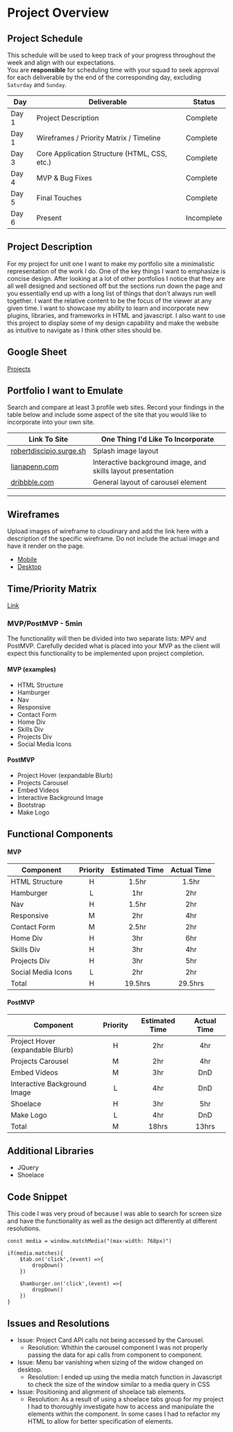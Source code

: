 # Project Overview

## Project Schedule

This schedule will be used to keep track of your progress throughout the week and align with our expectations.  
You are **responsible** for scheduling time with your squad to seek approval for each deliverable by the end of the corresponding day, excluding `Saturday` and `Sunday`.

|  Day | Deliverable | Status
|---|---| ---|
|Day 1| Project Description | Complete
|Day 1| Wireframes / Priority Matrix / Timeline | Complete
|Day 3| Core Application Structure (HTML, CSS, etc.) | Complete
|Day 4| MVP & Bug Fixes | Complete
|Day 5| Final Touches | Complete
|Day 6| Present | Incomplete

## Project Description

For my project for unit one I want to make my portfolio site a minimalistic representation of the work I do. One of the key things I want to emphasize is concise design. After looking at a lot of  other portfolios I notice that they are all well designed and sectioned off but the sections run down the page and you essentially end up with a long list of things that don't always run well together. I want the relative content to be the focus of the viewer at any given time. I want to showcase my ability to learn and incorporate new plugins, libraries, and frameworks in HTML and javascript. I also want to use this project to display some of my design capability and make the website as intuitive to navigate as I think other sites should be.

## Google Sheet


[Projects](https://docs.google.com/spreadsheets/d/1DkknLv1ELt5dx7KR4AbO1W1O-aIsQrI53AaXJ9KUTXI/edit#gid=0) 

## Portfolio I want to Emulate

Search and compare at least 3 profile web sites.  Record your findings in the table below and include some aspect of the site that you would like to incorporate into your own site.

Link To Site  | One Thing I'd Like To Incorporate | 
| ------------- | ------------- |
| [robertdiscipio.surge.sh](http://robertdiscipio.surge.sh/) | Splash image layout
|[lianapenn.com](https://www.lianapenn.com/) | Interactive background image, and skills layout presentation |
| [dribbble.com](https://dribbble.com/shots/5048198/attachments/5048198-Web-slider-interaction?mode=media) |  General layout of carousel element
---
## Wireframes

Upload images of wireframe to cloudinary and add the link here with a description of the specific wireframe. Do not include the actual image and have it render on the page. 

- [Mobile](https://imgur.com/a/swFvx3S)
- [Desktop](https://imgur.com/a/bk62V0M)


## Time/Priority Matrix

[Link](https://imgur.com/t1s9O2z)


### MVP/PostMVP - 5min

The functionality will then be divided into two separate lists: MPV and PostMVP.  Carefully decided what is placed into your MVP as the client will expect this functionality to be implemented upon project completion.  

#### MVP (examples)

- HTML Structure
- Hamburger 
- Nav
- Responsive
- Contact Form
- Home Div
- Skills Div
- Projects Div
- Social Media Icons

#### PostMVP 

- Project Hover (expandable Blurb)
- Projects Carousel
- Embed Videos
- Interactive Background Image
- Bootstrap
- Make Logo

## Functional Components



#### MVP

| Component | Priority | Estimated Time | Actual Time |
| --- | :---: |  :---: | :---: |
| HTML Structure | H | 1.5hr | 1.5hr | 
| Hamburger | L | 1hr | 2hr |
| Nav | H | 1.5hr | 2hr |
| Responsive | M | 2hr | 4hr |  
| Contact Form | M | 2.5hr|  2hr | 
| Home Div| H | 3hr | 6hr|
| Skills Div | H | 3hr |  4hr | 
| Projects Div | H | 3hr | 5hr |
| Social Media Icons | L | 2hr |  2hr |
| Total | H | 19.5hrs| 29.5hrs |

#### PostMVP

| Component | Priority | Estimated Time | Actual Time |
| --- | :---: |  :---: | :---: | 
| Project Hover (expandable Blurb) | H | 2hr | 4hr |
| Projects Carousel | M | 2hr | 4hr |
| Embed Videos | M | 3hr | DnD |
| Interactive Background Image | L | 4hr | DnD |
| Shoelace | H | 3hr | 5hr |
| Make Logo | L | 4hr | DnD |
| Total | M | 18hrs| 13hrs |

## Additional Libraries

 - JQuery
 - Shoelace

## Code Snippet

This code I was very proud of because I was able to search for screen size and have the functionality as well as the design act differently at different resolutions.
```
const media = window.matchMedia("(max-width: 768px)")

if(media.matches){
    $tab.on('click',(event) =>{
        dropDown()
    })
    
    $hamburger.on('click',(event) =>{
        dropDown()
    })
}
```

## Issues and Resolutions

- Issue: Project Card API calls not being accessed by the Carousel.
    - Resolution: Whithin the carousel component I was not properly passing the data for api calls from component to component.
- Issue: Menu bar vanishing when sizing of the widow changed on desktop.
    - Resolution: I ended up using the media match function in Javascript to check the size of the window similar to a media query in CSS
- Issue: Positioning and alignment of shoelace tab elements.
    - Resolution: As a result of using a shoelace tabs group for my project I had to thoroughly investigate how to access and manipulate the elements within the component. In some cases I had to refactor my HTML to allow for better specification of elements.
  